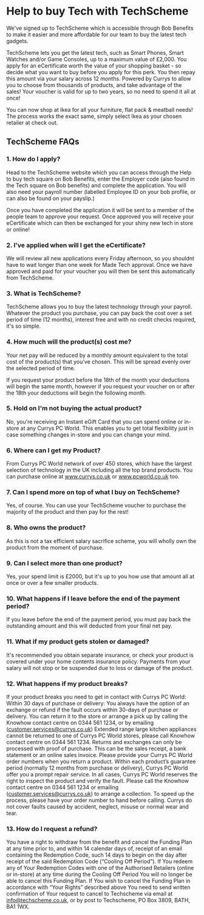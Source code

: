 # Help to buy Tech with TechScheme

We've signed up to TechScheme which is accessible through Bob Benefits to make it easier and more affordable for our team to buy the latest tech gadgets.

TechScheme lets you get the latest tech, such as Smart Phones, Smart Watches and/or Game Consoles, up to a maximum value of £2,000. You apply for an eCertificate worth the value of your shopping basket - so decide what you want to buy before you apply for this perk. You then repay this amount via your salary across 12 months. Powered by Currys to allow you to choose from thousands of products, and take advantage of the sales! Your voucher is valid for up to two years, so no need to spend it all at once!

You can now shop at Ikea for all your furniture, flat pack & meatball needs! The process works the exact same, simply select Ikea as your chosen retailer at check out.

## TechScheme FAQs

### 1. How do I apply?

Head to the TechScheme website which you can access through the Help to buy tech square on Bob Benefits, enter the Employer code (also found in the Tech square on Bob benefits) and complete the application. You will also need your payroll number (labelled Employee ID on your bob profile, or can also be found on your payslip.) 

Once you have completed the application it will be sent to a member of the people team to approve your request. Once approved you will receive your eCertificate which can then be exchanged for your shiny new tech in store or online!


### 2. I've applied when will I get the eCertificate?

We will review all new applications every Friday afternoon, so you shouldnt have to wait longer than one week for Made Tech approval. Once we have approved and paid for your voucher you will then be sent this automatically from TechScheme.

### 3. What is TechScheme?

TechScheme allows you to buy the latest technology through your payroll. Whatever the product you purchase, you can pay back the cost over a set period of time (12 months), interest free and with no credit checks required, it's so simple.

### 4. How much will the product(s) cost me?

Your net pay will be reduced by a monthly amount equivalent to the total cost of the product(s) that you've chosen. This will be spread evenly over the selected period of time.

If you request your product before the 18th of the month your deductions will begin the same month, however if you request your voucher on or after the 18th your deductions will begin the following month.

### 5. Hold on I'm not buying the actual product?

No, you're receiving an Instant eGift Card that you can spend online or in-store at any Currys PC World. This enables you to get total flexibility just in case something changes in-store and you can change your mind.

### 6. Where can I get my Product?

From Currys PC World network of over 450 stores, which have the largest selection of technology in the UK including all the top brand products. You can purchase online at www.currys.co.uk or www.pcworld.co.uk too.

### 7. Can I spend more on top of what I buy on TechScheme?

Yes, of course. You can use your TechScheme voucher to purchase the majority of the product and then pay for the rest!

### 8. Who owns the product?

As this is not a tax efficient salary sacrifice scheme, you will wholly own the product from the moment of purchase.

### 9. Can I select more than one product?

Yes, your spend limit is £2000, but it's up to you how use that amount all at once or over a few smaller products.

### 10. What happens if I leave before the end of the payment period?

If you leave before the end of the payment period, you must pay back the outstanding amount and this will deducted from your final net pay.

### 11. What if my product gets stolen or damaged?

It's recommended you obtain separate insurance, or check your product is covered under your home contents insurance policy. Payments from your salary will not stop or be suspended due to loss or damage of the product.

### 12. What happens if my product breaks?

If your product breaks you need to get in contact with Currys PC World: Within 30 days of purchase or delivery: You always have the option of an exchange or refund if the fault occurs within 30-days of purchase or delivery. You can return it to the store or arrange a pick up by calling the Knowhow contact centre on 0344 561 1234, or by emailing (customer.services@currys.co.uk) Extended range large kitchen appliances cannot be returned to one of Currys PC World stores, please call Knowhow contact centre on 0344 561 1234. Returns and exchanges can only be processed with proof of purchase. This can be the sales receipt, a bank statement or an online sales invoice. Please provide your Currys PC World order numbers when you return a product. Within each product’s guarantee period (normally 12 months from purchase or delivery), Currys PC World offer you a prompt repair service. In all cases, Currys PC World reserves the right to inspect the product and verify the fault. Please call the Knowhow contact centre on 0344 561 1234 or emailing (customer.services@currys.co.uk) to arrange a collection. To speed up the process, please have your order number to hand before calling. Currys do not cover faults caused by accident, neglect, misuse or normal wear and tear.

### 13. How do I request a refund?

You have a right to withdraw from the benefit and cancel the Funding Plan at any time prior to, and within 14 calendar days of, receipt of an email containing the Redemption Code, such 14 days to begin on the day after receipt of the said Redemption Code (“Cooling Off Period”). If You redeem any of Your Redemption Codes with one of the Authorised Retailers (online or in-store) at any time during the Cooling Off Period You will no longer be able to cancel this Funding Plan.
If You wish to cancel the Funding Plan in accordance with “Your Rights” described above You need to send written confirmation of Your request to cancel to Techscheme via email at info@techscheme.co.uk, or by post to Techscheme, PO Box 3809, BATH, BA1 1WX.
